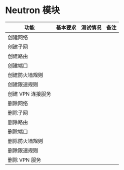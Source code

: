 # Neutron 模块

|功能|基本要求|测试情况|备注|
|----|--------|--------|----|
|创建网络||||
|创建子网||||
|创建路由||||
|创建端口||||
|创建防火墙规则||||
|创建限速规则||||
|创建 VPN 连接服务||||
|删除网络||||
|删除子网||||
|删除路由||||
|删除端口||||
|删除防火墙规则||||
|删除限速规则||||
|删除 VPN 服务||||


